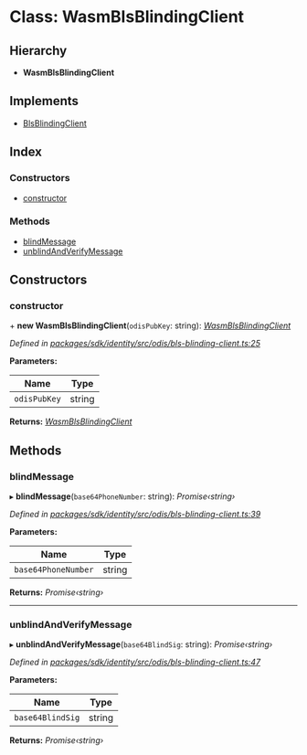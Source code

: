# Class: WasmBlsBlindingClient

## Hierarchy

* **WasmBlsBlindingClient**

## Implements

* [BlsBlindingClient](../interfaces/_odis_bls_blinding_client_.blsblindingclient.md)

## Index

### Constructors

* [constructor](_odis_bls_blinding_client_.wasmblsblindingclient.md#constructor)

### Methods

* [blindMessage](_odis_bls_blinding_client_.wasmblsblindingclient.md#blindmessage)
* [unblindAndVerifyMessage](_odis_bls_blinding_client_.wasmblsblindingclient.md#unblindandverifymessage)

## Constructors

###  constructor

\+ **new WasmBlsBlindingClient**(`odisPubKey`: string): *[WasmBlsBlindingClient](_odis_bls_blinding_client_.wasmblsblindingclient.md)*

*Defined in [packages/sdk/identity/src/odis/bls-blinding-client.ts:25](https://github.com/celo-org/celo-monorepo/blob/master/packages/sdk/identity/src/odis/bls-blinding-client.ts#L25)*

**Parameters:**

Name | Type |
------ | ------ |
`odisPubKey` | string |

**Returns:** *[WasmBlsBlindingClient](_odis_bls_blinding_client_.wasmblsblindingclient.md)*

## Methods

###  blindMessage

▸ **blindMessage**(`base64PhoneNumber`: string): *Promise‹string›*

*Defined in [packages/sdk/identity/src/odis/bls-blinding-client.ts:39](https://github.com/celo-org/celo-monorepo/blob/master/packages/sdk/identity/src/odis/bls-blinding-client.ts#L39)*

**Parameters:**

Name | Type |
------ | ------ |
`base64PhoneNumber` | string |

**Returns:** *Promise‹string›*

___

###  unblindAndVerifyMessage

▸ **unblindAndVerifyMessage**(`base64BlindSig`: string): *Promise‹string›*

*Defined in [packages/sdk/identity/src/odis/bls-blinding-client.ts:47](https://github.com/celo-org/celo-monorepo/blob/master/packages/sdk/identity/src/odis/bls-blinding-client.ts#L47)*

**Parameters:**

Name | Type |
------ | ------ |
`base64BlindSig` | string |

**Returns:** *Promise‹string›*
